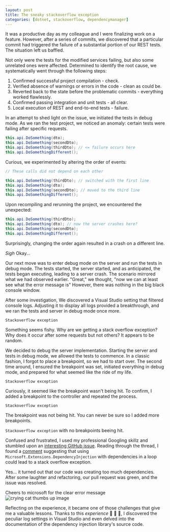 ```yaml
---
layout: post
title: The sneaky stackoverflow exception
categories: [dotnet, stackoverflow, dependencymanager]
---
```

It was a productive day as my colleague and I were finalizing work on a feature. However, after a series of commits, we discovered that a particular commit had triggered the failure of a substantial portion of our REST tests. The situation left us baffled.

Not only were the tests for the modified services failing, but also some unrelated ones were affected. Determined to identify the root cause, we systematically went through the following steps:

1. Confirmed successful project compilation - check.
2. Verified absence of warnings or errors in the code - clean as could be.
3. Reverted back to the state before the problematic commits - everything worked flawlessly.
4. Confirmed passing integration and unit tests - all clear.
5. Local execution of REST and end-to-end tests - failure.

In an attempt to shed light on the issue, we initiated the tests in debug mode. As we ran the test project, we noticed an anomaly: certain tests were failing after specific requests.

```c#
this.api.DoSomething(dto);
this.api.DoSomething(secondDto); 
this.api.DoSomething(thirdDto); // <= failure occurs here
this.api.DoSomethingDifferent();
```

Curious, we experimented by altering the order of events:

```c#
// These calls did not depend on each other

this.api.DoSomething(thirdDto); // switched with the first line
this.api.DoSomething(dto);
this.api.DoSomething(secondDto); // moved to the third line
this.api.DoSomethingDifferent();
```

Upon recompiling and rerunning the project, we encountered the unexpected:

```c#
this.api.DoSomething(thirdDto);
this.api.DoSomething(dto); // now the server crashes here?
this.api.DoSomething(secondDto);
this.api.DoSomethingDifferent();
```

Surprisingly, changing the order again resulted in a crash on a different line. 

*Sigh* Okay...

Our next move was to enter debug mode on the server and run the tests in debug mode. The tests started, the server started, and as anticipated, the tests began executing, leading to a server crash. The scenario mirrored what we had observed earlier. "Great," we thought, "now we can at least see what the error message is" However, there was nothing in the big black console window.

After some investigation, We discovered a Visual Studio setting that filtered console logs. Adjusting it to display all logs provided a breakthrough, and we ran the tests and server in debug mode once more.

```Stackoverflow exception```

Something seems fishy. Why are we getting a stack overflow exception? Why does it occur after some requests but not others? It appears to be random.

We decided to debug the server implementation. Starting the server and tests in debug mode, we allowed the tests to commence. In a classic fashion, I forgot to place a breakpoint, so we had to start over. The second time around, I ensured the breakpoint was set, initiated everything in debug mode, and prepared for what seemed like the ride of my life.

`Stackoverflow exception`

Curiously, it seemed like the breakpoint wasn't being hit. To confirm, I added a breakpoint to the controller and repeated the process.

`Stackoverflow exception`

The breakpoint was not being hit. You can never be sure so I added more breakpoints.

`Stackoverflow exception` with no breakpoints beeing hit.

Confused and frustrated, I used my professional Googling skillz and stumbled upon an [interesting GitHub issue](https://github.com/dotnet/runtime/issues/62239). Reading through the thread, I found a [comment](https://github.com/dotnet/runtime/issues/62239#issuecomment-987086077) suggesting that using `Microsoft.Extensions.DependencyInjection` with dependencies in a loop could lead to a stack overflow exception.

Yes... it turned out that our code was creating too much dependencies. After some laughter and refactoring, our pull request was green, and the issue was resolved.

Cheers to microsoft for the clear error message ![crying cat thumbs up image](https://i.kym-cdn.com/entries/icons/original/000/034/772/Untitled-1.png)


Reflecting on the experience, it became one of those challenges that give me a valuable lessons. Thanks to this *experience* :star2: :star2: :star2:, I discovered the peculiar log settings in Visual Studio and even delved into the documentation of the dependency injection library's source code.